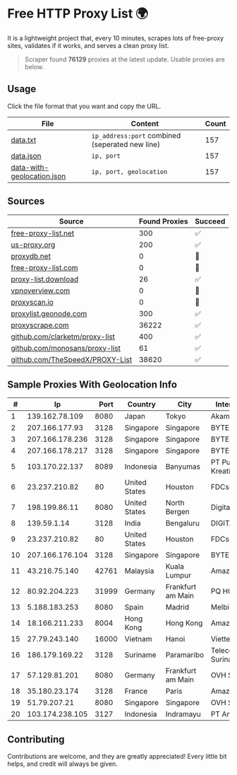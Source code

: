 
# Free HTTP Proxy List 🌍

It is a lightweight project that, every 10 minutes, scrapes lots of free-proxy sites, validates if it works, and serves a clean proxy list.


> Scraper found **76129** proxies at the latest update. Usable proxies are below.

## Usage

Click the file format that you want and copy the URL.


|File|Content|Count|
|----|-------|-----|
|[data.txt](https://raw.githubusercontent.com/themiralay/Proxy-List-World/master/data.txt)|`ip_address:port` combined (seperated new line)|157|
|[data.json](https://raw.githubusercontent.com/themiralay/Proxy-List-World/master/data.json)|`ip, port`|157|
|[data-with-geolocation.json](https://raw.githubusercontent.com/themiralay/Proxy-List-World/master/data-with-geolocation.json)|`ip, port, geolocation`|157|

## Sources

|Source|Found Proxies|Succeed|
|------|-------------|-------|
|[free-proxy-list.net](https://free-proxy-list.net)|300|✅|
|[us-proxy.org](https://www.us-proxy.org)|200|✅|
|[proxydb.net](http://proxydb.net)|0|🚫|
|[free-proxy-list.com](https://free-proxy-list.com/?page=&port=&type%5B%5D=http&type%5B%5D=https&up_time=0&search=Search)|0|🚫|
|[proxy-list.download](https://www.proxy-list.download/HTTP)|26|✅|
|[vpnoverview.com](https://vpnoverview.com/privacy/anonymous-browsing/free-proxy-servers)|0|🚫|
|[proxyscan.io](https://www.proxyscan.io)|0|🚫|
|[proxylist.geonode.com](https://proxylist.geonode.com/api/proxy-list?limit=300&page=1&sort_by=lastChecked&sort_type=desc&protocols=http,https)|300|✅|
|[proxyscrape.com](https://api.proxyscrape.com/v2/?request=displayproxies&protocol=http&timeout=10000&country=all&ssl=all&anonymity=all)|36222|✅|
|[github.com/clarketm/proxy-list](https://raw.githubusercontent.com/clarketm/proxy-list/master/proxy-list-raw.txt)|400|✅|
|[github.com/monosans/proxy-list](https://raw.githubusercontent.com/monosans/proxy-list/main/proxies/http.txt)|61|✅|
|[github.com/TheSpeedX/PROXY-List](https://raw.githubusercontent.com/TheSpeedX/PROXY-List/master/http.txt)|38620|✅|


## Sample Proxies With Geolocation Info

|#|Ip|Port|Country|City|Internet Service Provider|
|-|--|----|-------|----|-------------------------|
|1|139.162.78.109|8080|Japan|Tokyo|Akamai Technologies, Inc.|
|2|207.166.177.93|3128|Singapore|Singapore|BYTEPLUS|
|3|207.166.178.236|3128|Singapore|Singapore|BYTEPLUS|
|4|207.166.178.217|3128|Singapore|Singapore|BYTEPLUS|
|5|103.170.22.137|8089|Indonesia|Banyumas|PT Puskomedia Indonesia Kreatif|
|6|23.237.210.82|80|United States|Houston|FDCservers.net|
|7|198.199.86.11|8080|United States|North Bergen|DigitalOcean, LLC|
|8|139.59.1.14|3128|India|Bengaluru|DIGITALOCEAN|
|9|23.237.210.82|80|United States|Houston|FDCservers.net|
|10|207.166.176.104|3128|Singapore|Singapore|BYTEPLUS|
|11|43.216.75.140|42761|Malaysia|Kuala Lumpur|Amazon.com, Inc.|
|12|80.92.204.223|31999|Germany|Frankfurt am Main|PQ HOSTING PLUS S.R.L.|
|13|5.188.183.253|8080|Spain|Madrid|Melbikomas UAB|
|14|18.166.211.233|8004|Hong Kong|Hong Kong|Amazon Technologies Inc.|
|15|27.79.243.140|16000|Vietnam|Hanoi|Viettel Corporation|
|16|186.179.169.22|3128|Suriname|Paramaribo|Telecommunicationcompany Suriname - TeleSur|
|17|57.129.81.201|8080|Germany|Frankfurt am Main|OVH SAS|
|18|35.180.23.174|3128|France|Paris|Amazon Technologies Inc.|
|19|51.79.207.21|8080|Singapore|Singapore|OVH SAS|
|20|103.174.238.105|3127|Indonesia|Indramayu|PT Anugerah Cimanuk Raya|



## Contributing

Contributions are welcome, and they are greatly appreciated! Every
little bit helps, and credit will always be given.

